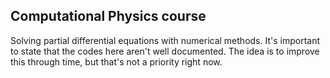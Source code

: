## Computational Physics course

Solving partial differential equations with numerical methods. It's important to state that the codes here aren't well documented. The idea is to improve this through time, but that's not a priority right now.
